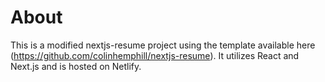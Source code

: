 # About
This is a modified nextjs-resume project using the template available here (https://github.com/colinhemphill/nextjs-resume). 
It utilizes React and Next.js and is hosted on Netlify.

